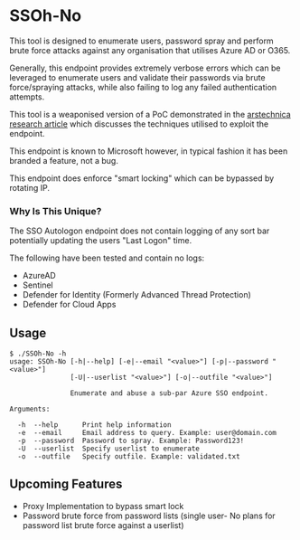 # SSOh-No 

This tool is designed to enumerate users, password spray and perform brute force attacks against any organisation that utilises Azure AD or O365. 

Generally, this endpoint provides extremely verbose errors which can be leveraged to enumerate users and validate their passwords via brute force/spraying attacks, while also failing to log any failed authentication attempts. 

This tool is a weaponised version of a PoC demonstrated in the [arstechnica research article](https://arstechnica.com/information-technology/2021/09/new-azure-active-directory-password-brute-forcing-flaw-has-no-fix/]) which discusses the techniques utilised to exploit the endpoint.

This endpoint is known to Microsoft however, in typical fashion it has been branded a feature, not a bug.

This endpoint does enforce "smart locking" which can be bypassed by rotating IP. 

### Why Is This Unique?
The SSO Autologon endpoint does not contain logging of any sort bar potentially updating the users "Last Logon" time. 

The following have been tested and contain no logs:
- AzureAD
- Sentinel
- Defender for Identity (Formerly Advanced Thread Protection)
- Defender for Cloud Apps

## Usage
```
$ ./SSOh-No -h
usage: SSOh-No [-h|--help] [-e|--email "<value>"] [-p|--password "<value>"]
               [-U|--userlist "<value>"] [-o|--outfile "<value>"]

               Enumerate and abuse a sub-par Azure SSO endpoint.

Arguments:

  -h  --help      Print help information
  -e  --email     Email address to query. Example: user@domain.com
  -p  --password  Password to spray. Example: Password123!
  -U  --userlist  Specify userlist to enumerate
  -o  --outfile   Specify outfile. Example: validated.txt
```


## Upcoming Features 

- Proxy Implementation to bypass smart lock
- Password brute force from password lists (single user- No plans for password list brute force against a userlist)
